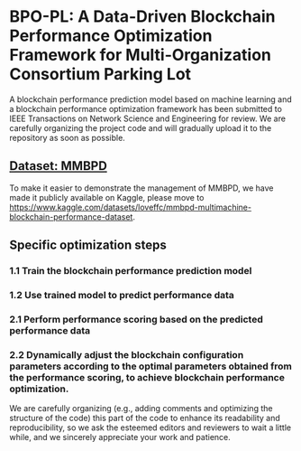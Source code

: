 # BPO-PL: A Data-Driven Blockchain Performance Optimization Framework for Multi-Organization Consortium Parking Lot
A blockchain performance prediction model based on machine learning and a blockchain performance optimization framework has been submitted to IEEE Transactions on Network Science and Engineering for review.
We are carefully organizing the project code and will gradually upload it to the repository as soon as possible.
## [Dataset: MMBPD](https://www.kaggle.com/datasets/loveffc/mmbpd-multimachine-blockchain-performance-dataset)
To make it easier to demonstrate the management of MMBPD, we have made it publicly available on Kaggle, please move to https://www.kaggle.com/datasets/loveffc/mmbpd-multimachine-blockchain-performance-dataset.
## Specific optimization steps
### 1.1 Train the blockchain performance prediction model
### 1.2 Use trained model to predict performance data
### 2.1 Perform performance scoring based on the predicted performance data
### 2.2 Dynamically adjust the blockchain configuration parameters according to the optimal parameters obtained from the performance scoring, to achieve blockchain performance optimization.
We are carefully organizing (e.g., adding comments and optimizing the structure of the code) this part of the code to enhance its readability and reproducibility, so we ask the esteemed editors and reviewers to wait a little while, and we sincerely appreciate your work and patience.
